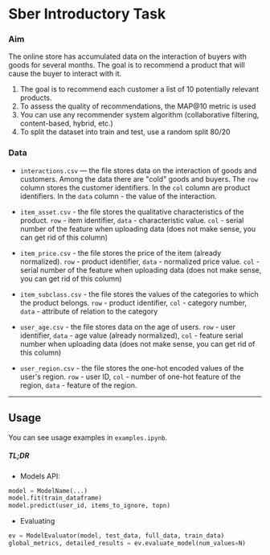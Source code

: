 # Sber Introductory Task

### Aim
The online store has accumulated data on the interaction of buyers with goods for several months. 
The goal is to recommend a product that will cause the buyer to interact with it.

1. The goal is to recommend each customer a list of 10 potentially relevant products.
2. To assess the quality of recommendations, the MAP@10 metric is used
3. You can use any recommender system algorithm (collaborative filtering, content-based, hybrid, etc.)
4. To split the dataset into train and test, use a random split 80/20


### Data


* `interactions.csv` — the file stores data on the interaction of goods and customers. Among the data there are "cold" goods and buyers. The `row` column stores the customer identifiers. In the `col` column are product identifiers. In the `data` column - the value of the interaction.

* `item_asset.csv` - the file stores the qualitative characteristics of the product. `row` - item identifier, `data` - characteristic value. `col` - serial number of the feature when uploading data (does not make sense, you can get rid of this column)


* `item_price.csv` - the file stores the price of the item (already normalized). `row` - product identifier, `data` - normalized price value. `col` - serial number of the feature when uploading data (does not make sense, you can get rid of this column)


* `item_subclass.csv` - the file stores the values of the categories to which the product belongs. `row` - product identifier, `col` - category number, `data` - attribute of relation to the category


* `user_age.csv` - the file stores data on the age of users. `row` - user identifier, `data` - age value (already normalized), `col` - feature serial number when uploading data (does not make sense, you can get rid of this column)


* `user_region.csv` - the file stores the one-hot encoded values of the user's region. `row` - user ID, `col` - number of one-hot feature of the region, `data` - feature of the region.


----

## Usage

You can see usage examples in `examples.ipynb`.

##### TL;DR
* Models API:
```python
model = ModelName(...)
model.fit(train_dataframe)
model.predict(user_id, items_to_ignore, topn)
```

* Evaluating
```python
ev = ModelEvaluator(model, test_data, full_data, train_data)
global_metrics, detailed_results = ev.evaluate_model(num_values=N)
```